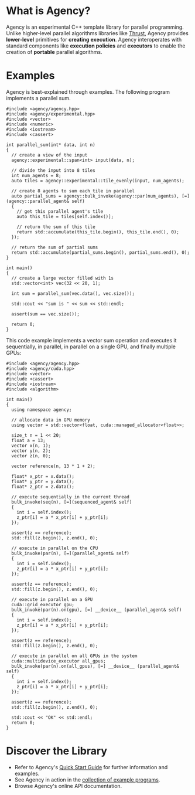 What is Agency?
===============

Agency is an experimental C++ template library for parallel programming. Unlike
higher-level parallel algorithms libraries like [Thrust](thrust.github.io),
Agency provides **lower-level** primitives for **creating execution**. Agency
interoperates with standard components like **execution policies** and
**executors** to enable the creation of **portable** parallel algorithms.

# Examples

Agency is best-explained through examples. The following program implements a parallel sum.

~~~~{.cpp}
#include <agency/agency.hpp>
#include <agency/experimental.hpp>
#include <vector>
#include <numeric>
#include <iostream>
#include <cassert>

int parallel_sum(int* data, int n)
{
  // create a view of the input
  agency::experimental::span<int> input(data, n);

  // divide the input into 8 tiles
  int num_agents = 8;
  auto tiles = agency::experimental::tile_evenly(input, num_agents);

  // create 8 agents to sum each tile in parallel
  auto partial_sums = agency::bulk_invoke(agency::par(num_agents), [=](agency::parallel_agent& self)
  {
    // get this parallel agent's tile
    auto this_tile = tiles[self.index()];

    // return the sum of this tile
    return std::accumulate(this_tile.begin(), this_tile.end(), 0);
  });

  // return the sum of partial sums
  return std::accumulate(partial_sums.begin(), partial_sums.end(), 0);
}

int main()
{
  // create a large vector filled with 1s
  std::vector<int> vec(32 << 20, 1);

  int sum = parallel_sum(vec.data(), vec.size());

  std::cout << "sum is " << sum << std::endl;

  assert(sum == vec.size());

  return 0;
}
~~~~

This code example implements a vector sum operation and executes it sequentially, in parallel, in parallel on a single GPU, and finally multiple GPUs:

~~~~{.cpp}
#include <agency/agency.hpp>
#include <agency/cuda.hpp>
#include <vector>
#include <cassert>
#include <iostream>
#include <algorithm>

int main()
{
  using namespace agency;

  // allocate data in GPU memory
  using vector = std::vector<float, cuda::managed_allocator<float>>;

  size_t n = 1 << 20;
  float a = 13;
  vector x(n, 1);
  vector y(n, 2);
  vector z(n, 0);

  vector reference(n, 13 * 1 + 2);

  float* x_ptr = x.data();
  float* y_ptr = y.data();
  float* z_ptr = z.data();

  // execute sequentially in the current thread
  bulk_invoke(seq(n), [=](sequenced_agent& self)
  {
    int i = self.index();
    z_ptr[i] = a * x_ptr[i] + y_ptr[i];
  });

  assert(z == reference);
  std::fill(z.begin(), z.end(), 0);

  // execute in parallel on the CPU
  bulk_invoke(par(n), [=](parallel_agent& self)
  {
    int i = self.index();
    z_ptr[i] = a * x_ptr[i] + y_ptr[i];
  });

  assert(z == reference);
  std::fill(z.begin(), z.end(), 0);

  // execute in parallel on a GPU
  cuda::grid_executor gpu;
  bulk_invoke(par(n).on(gpu), [=] __device__ (parallel_agent& self)
  {
    int i = self.index();
    z_ptr[i] = a * x_ptr[i] + y_ptr[i];
  });

  assert(z == reference);
  std::fill(z.begin(), z.end(), 0);

  // execute in parallel on all GPUs in the system
  cuda::multidevice_executor all_gpus;
  bulk_invoke(par(n).on(all_gpus), [=] __device__ (parallel_agent& self)
  {
    int i = self.index();
    z_ptr[i] = a * x_ptr[i] + y_ptr[i];
  });

  assert(z == reference);
  std::fill(z.begin(), z.end(), 0);

  std::cout << "OK" << std::endl;
  return 0;
}
~~~~


# Discover the Library

* Refer to Agency's [Quick Start Guide](http://github.com/jaredhoberock/agency/wiki/Quick-Start-Guide) for further information and examples.
* See Agency in action in the [collection of example programs](http://github.com/jaredhoberock/agency/tree/master/examples).
* Browse Agency's online API documentation.

